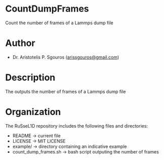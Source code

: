 # CountDumpFrames
Count the number of frames of a Lammps dump file

# Author
- Dr. Aristotelis P. Sgouros (arissgouros@gmail.com)

# Description
The outputs the number of frames of a Lammps dump file

# Organization
The RuSseL1D repository includes the following files and directories:
 - README               -> current file
 - LICENSE              -> MIT LICENSE
 - example/             -> directory containing an indicative example
 - count_dump_frames.sh -> bash script outputing the number of frames
